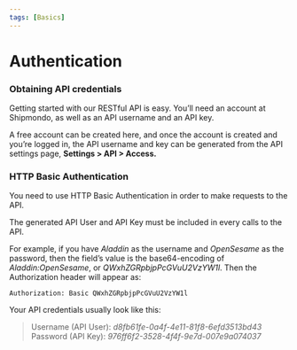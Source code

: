 ```yaml
---
tags: [Basics]
---
```


# Authentication

### Obtaining API credentials

Getting started with our RESTful API is easy. You’ll need an account at Shipmondo, as well as an API username and an API key.

A free account can be created here, and once the account is created and you’re logged in, the API username and key can be generated from the API settings page, **Settings > API > Access.**

### HTTP Basic Authentication

You need to use HTTP Basic Authentication in order to make requests to the API.

The generated API User and API Key must be included in every calls to the API.

For example, if you have *Aladdin* as the username and *OpenSesame* as the password, then the field’s value is the base64-encoding of *Aladdin:OpenSesame*, or *QWxhZGRpbjpPcGVuU2VzYW1l*. Then the Authorization header will appear as:

```
Authorization: Basic QWxhZGRpbjpPcGVuU2VzYW1l
```

Your API credentials usually look like this:

> Username (API User): *d8fb61fe-0a4f-4e11-81f8-6efd3513bd43*
> Password (API Key): *976ff6f2-3528-4f4f-9e7d-007e9a074037*